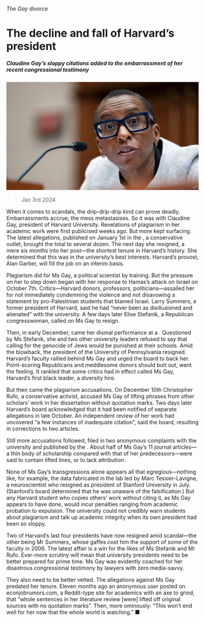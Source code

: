###### The Gay divorce

# The decline and fall of Harvard’s president 

##### Claudine Gay’s sloppy citations added to the embarrassment of her recent congressional testimony 

![image](images/20240106_USP502.jpg) 

> Jan 3rd 2024 

When it comes to scandals, the drip-drip-drip kind can prove deadly. Embarrassments accrue; the mess metastasises. So it was with Claudine Gay, president of Harvard University. Revelations of plagiarism in her academic work were first publicised weeks ago. But more kept surfacing. The latest allegations, published on January 1st in the , a conservative outlet, brought the total to several dozen. The next day she resigned, a mere six months into her post—the shortest tenure in Harvard’s history. She determined that this was in the university’s best interests. Harvard’s provost, Alan Garber, will fill the job on an interim basis.

Plagiarism did for Ms Gay, a political scientist by training. But the pressure on her to step down began with her response to Hamas’s attack on Israel on October 7th. Critics—Harvard donors, professors, politicians—assailed her for not immediately condemning the violence and not disavowing a statement by pro-Palestinian students that blamed Israel. Larry Summers, a former president of Harvard, said he had “never been as disillusioned and alienated” with the university. A few days later Elise Stefanik, a Republican congresswoman, called on Ms Gay to resign.

Then, in early December, came her dismal performance at a . Questioned by Ms Stefanik, she and two other university leaders refused to say that calling for the genocide of Jews would be punished at their schools. Amid the blowback, the president of the University of Pennsylvania resigned. Harvard’s faculty rallied behind Ms Gay and urged the board to back her. Point-scoring Republicans and meddlesome donors should butt out, went the feeling. It rankled that some critics had in effect called Ms Gay, Harvard’s first black leader, a diversity hire.

But then came the plagiarism accusations. On December 10th Christopher Rufo, a conservative activist, accused Ms Gay of lifting phrases from other scholars’ work in her dissertation without quotation marks. Two days later Harvard’s board acknowledged that it had been notified of separate allegations in late October. An independent review of her work had uncovered “a few instances of inadequate citation”, said the board, resulting in corrections to two articles. 

Still more accusations followed, filed in two anonymous complaints with the university and published by the . About half of Ms Gay’s 11 journal articles—a thin body of scholarship compared with that of her predecessors—were said to contain lifted lines, or to lack attribution.

None of Ms Gay’s transgressions alone appears all that egregious—nothing like, for example, the data fabricated in the lab led by Marc Tessier-Lavigne, a neuroscientist who resigned as president of Stanford University in July. (Stanford’s board determined that he was unaware of the falsification.) But any Harvard student who copies others’ work without citing it, as Ms Gay appears to have done, would incur penalties ranging from academic probation to expulsion. The university could not credibly warn students about plagiarism and talk up academic integrity when its own president had been so sloppy. 

Two of Harvard’s last four presidents have now resigned amid scandal—the other being Mr Summers, whose gaffes cost him the support of some of the faculty in 2006. The latest affair is a win for the likes of Ms Stefanik and Mr Rufo. Ever-more scrutiny will mean that university presidents need to be better prepared for prime time. Ms Gay was evidently coached for her disastrous congressional testimony by lawyers with zero media-savvy. 

They also need to be better vetted. The allegations against Ms Gay predated her tenure. Eleven months ago an anonymous user posted on econjobrumors.com, a Reddit-type site for academics with an axe to grind, that “whole sentences in her literature review [were] lifted off original sources with no quotation marks”. Then, more ominously: “This won’t end well for her now that the whole world is watching.” ■


